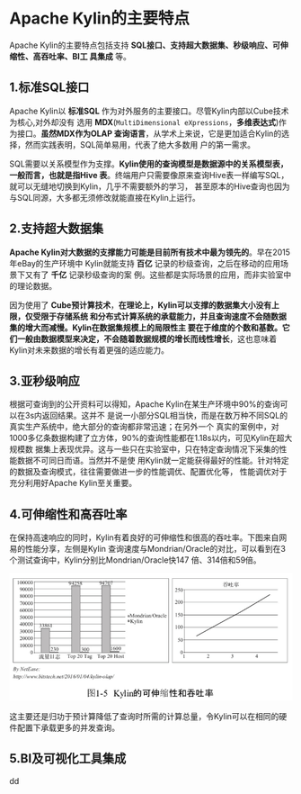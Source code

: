 Apache Kylin的主要特点
================================================================================
Apache Kylin的主要特点包括支持 **SQL接口、支持超大数据集、秒级响应、可伸缩性、高吞吐率、BI工
具集成** 等。

## 1.标准SQL接口
Apache Kylin以 **标准SQL** 作为对外服务的主要接口。尽管Kylin内部以Cube技术为核心,对外却没有
选用 **MDX**(`MultiDimensional eXpressions`，**多维表达式**)作为接口。**虽然MDX作为OLAP
查询语言**，从学术上来说，它是更加适合Kylin的选择，然而实践表明，SQL简单易用，代表了绝大多数用
户的第一需求。

SQL需要以关系模型作为支撑。**Kylin使用的查询模型是数据源中的关系模型表，一般而言，也就是指Hive
表**。终端用户只需要像原来查询Hive表一样编写SQL，就可以无缝地切换到Kylin，几乎不需要额外的学习，
甚至原本的Hive查询也因为与SQL同源，大多都无须修改就能直接在Kylin上运行。

## 2.支持超大数据集
**Apache Kylin对大数据的支撑能力可能是目前所有技术中最为领先的**。早在2015年eBay的生产环境中
Kylin就能支持 **百亿** 记录的秒级查询，之后在移动的应用场景下又有了 **千亿** 记录秒级查询的案
例。这些都是实际场景的应用，而非实验室中的理论数据。

因为使用了 **Cube预计算技术**，**在理论上，Kylin可以支撑的数据集大小没有上限，仅受限于存储系统
和分布式计算系统的承载能力，并且查询速度不会随数据集的增大而减慢。Kylin在数据集规模上的局限性主
要在于维度的个数和基数。它们一般由数据模型来决定，不会随着数据规模的增长而线性增长**，这也意味着
Kylin对未来数据的增长有着更强的适应能力。

## 3.亚秒级响应
根据可查询到的公开资料可以得知，Apache Kylin在某生产环境中90%的查询可以在3s内返回结果。这并不
是说一小部分SQL相当快，而是在数万种不同SQL的真实生产系统中，绝大部分的查询都非常迅速；在另外一个
真实的案例中，对1000多亿条数据构建了立方体，90%的查询性能都在1.18s以内，可见Kylin在超大规模数
据集上表现优异。这与一些只在实验室中，只在特定查询情况下采集的性能数据不可同日而语。当然并不是使
用Kylin就一定能获得最好的性能。针对特定的数据及查询模式，往往需要做进一步的性能调优、配置优化等，
性能调优对于充分利用好Apache Kylin至关重要。

## 4.可伸缩性和高吞吐率
在保持高速响应的同时，Kylin有着良好的可伸缩性和很高的吞吐率。下图来自网易的性能分享，左侧是Kylin
查询速度与Mondrian/Oracle的对比，可以看到在3个测试查询中，Kylin分别比Mondrian/Oracle快147
倍、314倍和59倍。

![kylin可伸缩性和高吞吐率](img/3.png)

这主要还是归功于预计算降低了查询时所需的计算总量，令Kylin可以在相同的硬件配置下承载更多的并发查询。

## 5.BI及可视化工具集成



































dd

